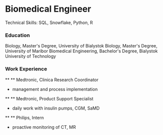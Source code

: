 # Biomedical Engineer
Technical Skills: SQL, Snowflake, Python, R

### Education
Biology, Master's Degree, University of Bialystok
Biology, Master's Degree, University of Maribor
Biomedical Engineering, Bachelor's Degree, Bialystok University of Technology

### Work Experience
** ** Medtronic, Clinica Research Coordinator 
- management and process implementation

** ** Medtronic, Product Support Specialist
- daily work with insulin pumps, CGM, SaMD

** ** Philips, Intern
- proactive monitoring of CT, MR

